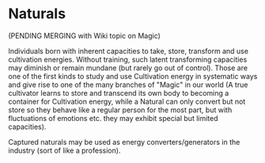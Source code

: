 # Naturals

(PENDING MERGING with Wiki topic on Magic)

Individuals born with inherent capacities to take, store, transform and use cultivation energies. Without training, such latent transforming capacities may diminish or remain mundane (but rarely go out of control). Those are one of the first kinds to study and use Cultivation energy in systematic ways and give rise to one of the many branches of "Magic" in our world (A true cultivator learns to store and transcend its own body to becoming a container for Cultivation energy, while a Natural can only convert but not store so they behave like a regular person for the most part, but with fluctuations of emotions etc. they may exhibit special but limited capacities).

Captured naturals may be used as energy converters/generators in the industry (sort of like a profession).